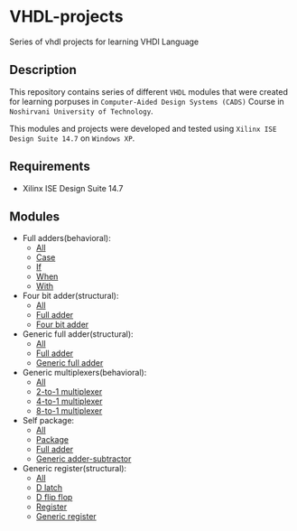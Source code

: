 # VHDL-projects

Series of vhdl projects for learning VHDl Language

## Description

This repository contains series of different `VHDL` modules that were created for learning porpuses in `Computer-Aided Design Systems (CADS)` Course in `Noshirvani University of Technology`.

This modules and projects were developed and tested using `Xilinx ISE Design Suite 14.7` on `Windows XP`.

## Requirements

- Xilinx ISE Design Suite 14.7

## Modules
- Full adders(behavioral):
  - [All](./full_adders)
  - [Case](./full_adders/fa_Case.vhd)
  - [If](./full_adders/fa_if.vhd)
  - [When](./full_adders/fa_When.vhd)
  - [With](./full_adders/fa_WithSelect.vhd)
- Four bit adder(structural):
  - [All](./four_bit_adder)
  - [Full adder](./four_bit_adder/full_adder.vhd)
  - [Four bit adder](./four_bit_adder/fourBit_adder.vhd)
- Generic full adder(structural):
  - [All](./generic_full_adder)
  - [Full adder](./generic_full_adder/full_adder.vhd)
  - [Generic full adder](./generic_full_adder/generic_full_adder.vhd)
- Generic multiplexers(behavioral):
  - [All](./generic_mux)
  - [2-to-1 multiplexer](./generic_mux/mux21.vhd)
  - [4-to-1 multiplexer](./generic_mux/mux41.vhd)
  - [8-to-1 multiplexer](./generic_mux/mux81.vhd)
- Self package:
  - [All](./self_package)
  - [Package](./self_package/mam_package.vhd)
  - [Full adder](./self_package/full_adder.vhd)
  - [Generic adder-subtractor](./self_package/generic_adder_subtractor.vhd)
- Generic register(structural):
  - [All](./generic_register)
  - [D latch](./generic_register/dlatch.vhd)
  - [D flip flop](./generic_register/dff.vhd)
  - [Register](./generic_register/reg.vhd)
  - [Generic register](./generic_register/nbit_register.vhd)


